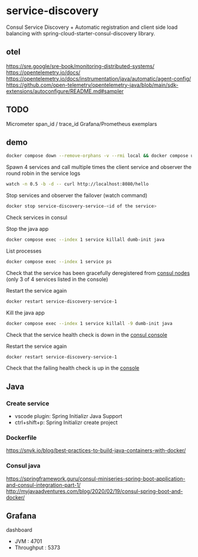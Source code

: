 # service-discovery

Consul Service Discovery + Automatic registration and client side load balancing with spring-cloud-starter-consul-discovery library.

## otel
https://sre.google/sre-book/monitoring-distributed-systems/
https://opentelemetry.io/docs/
https://opentelemetry.io/docs/instrumentation/java/automatic/agent-config/
https://github.com/open-telemetry/opentelemetry-java/blob/main/sdk-extensions/autoconfigure/README.md#sampler

## TODO
Micrometer span_id / trace_id
Grafana/Prometheus exemplars

## demo
```bash
docker compose down --remove-orphans -v --rmi local && docker compose up
```

Spawn 4 services and call multiple times the client service and observer the round robin in the service logs

```bash
watch -n 0.5 -b -d -- curl http://localhost:8080/hello
```

Stop services and observer the failover (watch command)

```bash
docker stop service-discovery-service-<id of the service>
```

Check services in consul

Stop the java app
```bash
docker compose exec --index 1 service killall dumb-init java
```

List processes
```bash
docker compose exec --index 1 service ps
```

Check that the service has been gracefully deregistered from [consul nodes](http://localhost:8500/ui/dc1/services/users-service/instances) (only 3 of 4 services listed in the console)

Restart the service again
```bash
docker restart service-discovery-service-1
```

Kill the java app
```bash
docker compose exec --index 1 service killall -9 dumb-init java
```

Check that the service health check is down in the [consul console](http://localhost:8500/ui/dc1/services/users-service/instances)

Restart the service again
```bash
docker restart service-discovery-service-1
```

Check that the failing health check is up in the [console](http://localhost:8500/ui/dc1/services/users-service/instances)

## Java

### Create service
- vscode plugin: Spring Initializr Java Support
- ctrl+shift+p: Spring Initializr create project

### Dockerfile
https://snyk.io/blog/best-practices-to-build-java-containers-with-docker/

### Consul java
https://springframework.guru/consul-miniseries-spring-boot-application-and-consul-integration-part-1/
http://myjavaadventures.com/blog/2020/02/19/consul-spring-boot-and-docker/

## Grafana
dashboard 
- JVM : 4701
- Throughput : 5373